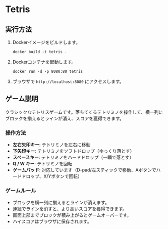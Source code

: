 # Tetris

## 実行方法

1. Dockerイメージをビルドします。
   ```
   docker build -t tetris .
   ```

2. Dockerコンテナを起動します。
   ```
   docker run -d -p 8080:80 tetris
   ```

3. ブラウザで `http://localhost:8080` にアクセスします。

## ゲーム説明

クラシックなテトリスゲームです。落ちてくるテトリミノを操作して、横一列にブロックを揃えるとラインが消え、スコアを獲得できます。

### 操作方法

- **左右矢印キー**: テトリミノを左右に移動
- **下矢印キー**: テトリミノをソフトドロップ（ゆっくり落とす）
- **スペースキー**: テトリミノをハードドロップ（一瞬で落とす）
- **Q / W キー**: テトリミノを回転
- **ゲームパッド**: 対応しています（D-pad/左スティックで移動、Aボタンでハードドロップ、X/Yボタンで回転）

### ゲームルール

- ブロックを横一列に揃えるとラインが消えます。
- 連続でラインを消すと、より高いスコアを獲得できます。
- 画面上部までブロックが積み上がるとゲームオーバーです。
- ハイスコアはブラウザに保存されます。